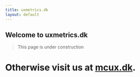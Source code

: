 ```yaml
---
title: uxmetrics.dk
layout: default
---
```

 
## Welcome to uxmetrics.dk

> This page is under construction

# Otherwise visit us at [mcux.dk](https://mcux.dk/).
